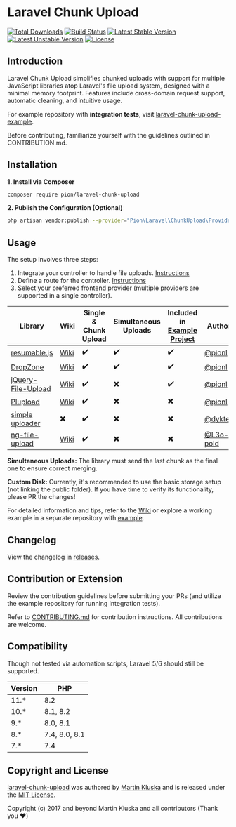 # Laravel Chunk Upload

[![Total Downloads](https://poser.pugx.org/pion/laravel-chunk-upload/downloads?format=flat)](https://packagist.org/packages/pion/laravel-chunk-upload)
[![Build Status](https://github.com/pionl/laravel-chunk-upload/workflows/build/badge.svg)](https://github.com/pionl/laravel-chunk-upload/actions)
[![Latest Stable Version](https://poser.pugx.org/pion/laravel-chunk-upload/v/stable?format=flat)](https://packagist.org/packages/pion/laravel-chunk-upload)
[![Latest Unstable Version](https://poser.pugx.org/pion/laravel-chunk-upload/v/unstable?format=flat)](https://packagist.org/packages/pion/laravel-chunk-upload)
[![License](https://poser.pugx.org/pion/laravel-chunk-upload/license)](https://packagist.org/packages/pion/laravel-chunk-upload)

## Introduction

Laravel Chunk Upload simplifies chunked uploads with support for multiple JavaScript libraries atop Laravel's file upload system, designed with a minimal memory footprint. Features include cross-domain request support, automatic cleaning, and intuitive usage.

For example repository with **integration tests**, visit [laravel-chunk-upload-example](https://github.com/pionl/laravel-chunk-upload-example).

Before contributing, familiarize yourself with the guidelines outlined in CONTRIBUTION.md.

## Installation

**1. Install via Composer**

```bash
composer require pion/laravel-chunk-upload
```

**2. Publish the Configuration (Optional)**

```bash
php artisan vendor:publish --provider="Pion\Laravel\ChunkUpload\Providers\ChunkUploadServiceProvider"
```

## Usage

The setup involves three steps:

1. Integrate your controller to handle file uploads. [Instructions](https://github.com/pionl/laravel-chunk-upload/wiki/controller)
2. Define a route for the controller. [Instructions](https://github.com/pionl/laravel-chunk-upload/wiki/routing)
3. Select your preferred frontend provider (multiple providers are supported in a single controller).

| Library | Wiki | Single & Chunk Upload | Simultaneous Uploads | Included in [Example Project](https://github.com/pionl/laravel-chunk-upload-example) | Author |
|---------|------|-----------------------|----------------------|--------------------------------------------------|--------|
| [resumable.js](https://github.com/23/resumable.js) | [Wiki](https://github.com/pionl/laravel-chunk-upload/wiki/resumable-js) | :heavy_check_mark: | :heavy_check_mark: | :heavy_check_mark: | [@pionl](https://github.com/pionl) |
| [DropZone](https://github.com/dropzone/dropzone) | [Wiki](https://github.com/pionl/laravel-chunk-upload/wiki/dropzone) | :heavy_check_mark: | :heavy_check_mark: | :heavy_check_mark: | [@pionl](https://github.com/pionl) |
| [jQuery-File-Upload](https://github.com/blueimp/jQuery-File-Upload) | [Wiki](https://github.com/pionl/laravel-chunk-upload/wiki/jquery-file-upload)  | :heavy_check_mark: | :heavy_multiplication_x: | :heavy_check_mark: | [@pionl](https://github.com/pionl) |
| [Plupload](https://github.com/moxiecode/plupload) | [Wiki](https://github.com/pionl/laravel-chunk-upload/wiki/plupload) | :heavy_check_mark: | :heavy_multiplication_x: | :heavy_multiplication_x: | [@pionl](https://github.com/pionl) |
| [simple uploader](https://github.com/simple-uploader) | :heavy_multiplication_x: | :heavy_check_mark: | :heavy_multiplication_x: | :heavy_multiplication_x: | [@dyktek](https://github.com/dyktek) |
| [ng-file-upload](https://github.com/danialfarid/ng-file-upload) | [Wiki](https://github.com/pionl/laravel-chunk-upload/wiki/ng-file-upload) | :heavy_check_mark: | :heavy_multiplication_x: | :heavy_multiplication_x: | [@L3o-pold](https://github.com/L3o-pold) |

**Simultaneous Uploads:** The library must send the last chunk as the final one to ensure correct merging.

**Custom Disk:** Currently, it's recommended to use the basic storage setup (not linking the public folder). If you have time to verify its functionality, please PR the changes!

For detailed information and tips, refer to the [Wiki](https://github.com/pionl/laravel-chunk-upload/wiki) or explore a working example in a separate repository with [example](https://github.com/pionl/laravel-chunk-upload-example).

## Changelog

View the changelog in [releases](https://github.com/pionl/laravel-chunk-upload/releases).

## Contribution or Extension

Review the contribution guidelines before submitting your PRs (and utilize the example repository for running integration tests).

Refer to [CONTRIBUTING.md](CONTRIBUTING.md) for contribution instructions. All contributions are welcome.

## Compatibility

Though not tested via automation scripts, Laravel 5/6 should still be supported.

| Version | PHP           |
|---------|---------------| 
| 11.*    | 8.2           |
| 10.*    | 8.1, 8.2      |
| 9.*     | 8.0, 8.1      |
| 8.*     | 7.4, 8.0, 8.1 |
| 7.*     | 7.4           |

## Copyright and License

[laravel-chunk-upload](https://github.com/pionl/laravel-chunk-upload) was authored by [Martin Kluska](http://kluska.cz) and is released under the [MIT License](LICENSE.md).

Copyright (c) 2017 and beyond Martin Kluska and all contributors (Thank you ❤️)
